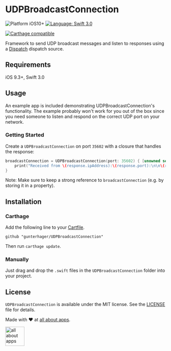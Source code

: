 # UDPBroadcastConnection

<img src="https://img.shields.io/badge/Platform-iOS 10-blue.svg" alt="Platform iOS10+">
<a href="https://developer.apple.com/swift"><img src="https://img.shields.io/badge/Language-Swift 3-orange.svg" alt="Language: Swift 3.0" /></a>

<a href="https://github.com/Carthage/Carthage"><img src="https://img.shields.io/badge/Carthage-compatible-brightgreen.svg" alt="Carthage compatible" /></a>

Framework to send UDP broadcast messages and listen to responses using a [Dispatch](https://developer.apple.com/reference/dispatch) dispatch source.

## Requirements

iOS 9.3+, Swift 3.0

## Usage

An example app is included demonstrating UDPBroadcastConnection's functionality. The example probably won't work for you out of the box since you need someone to listen and respond on the correct UDP port on your network.

### Getting Started

Create a `UDPBroadcastConnection` on port `35602` with a closure that handles the response:

```swift
broadcastConnection = UDPBroadcastConnection(port: 35602) { [unowned self] (response: (ipAddress: String, port: Int, response: [UInt8])) -> Void in
    print("Received from \(response.ipAddress):\(response.port):\n\n\(response.response)")
}
```

Note: Make sure to keep a strong reference to `broadcastConnection` (e.g. by storing it in a property).


## Installation

### Carthage

Add the following line to your [Cartfile](https://github.com/Carthage/Carthage/blob/master/Documentation/Artifacts.md#cartfile).

```
github "gunterhager/UDPBroadcastConnection"
```

Then run `carthage update`.

### Manually

Just drag and drop the `.swift` files in the `UDPBroadcastConnection` folder into your project.

## License

`UDPBroadcastConnection` is available under the MIT license. See the [LICENSE](https://github.com/gunterhager/UDPBroadcastConnection/blob/master/LICENSE) file for details.


Made with ❤ at [all about apps](https://www.allaboutapps.at).

[<img src="https://github.com/gunterhager/UDPBroadcastConnection/blob/master/Resources/aaa_logo.png" height="60" alt="all about apps" />](https://www.allaboutapps.at)
